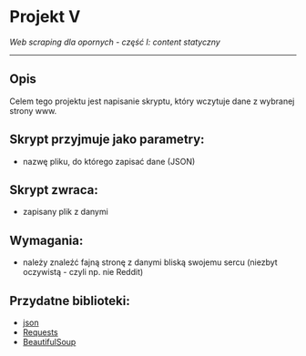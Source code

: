 # Projekt V
*Web scraping dla opornych - część I: content statyczny*

---

## Opis

Celem tego projektu jest napisanie skryptu, który wczytuje dane z wybranej strony www.

## Skrypt przyjmuje jako parametry:
- nazwę pliku, do którego zapisać dane (JSON)

## Skrypt zwraca:
- zapisany plik z danymi

## Wymagania:
- należy znaleźć fajną stronę z danymi bliską swojemu sercu (niezbyt oczywistą - czyli np. nie Reddit)

## Przydatne biblioteki:
- [json](https://docs.python.org/3/library/json.html)
- [Requests](https://docs.python-requests.org/en/latest/)
- [BeautifulSoup](https://www.crummy.com/software/BeautifulSoup/bs4/doc/)

